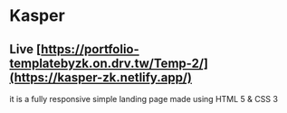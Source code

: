 # Kasper 
## Live [https://portfolio-templatebyzk.on.drv.tw/Temp-2/](https://kasper-zk.netlify.app/)
it is a fully responsive simple landing page made using HTML 5 & CSS 3 
